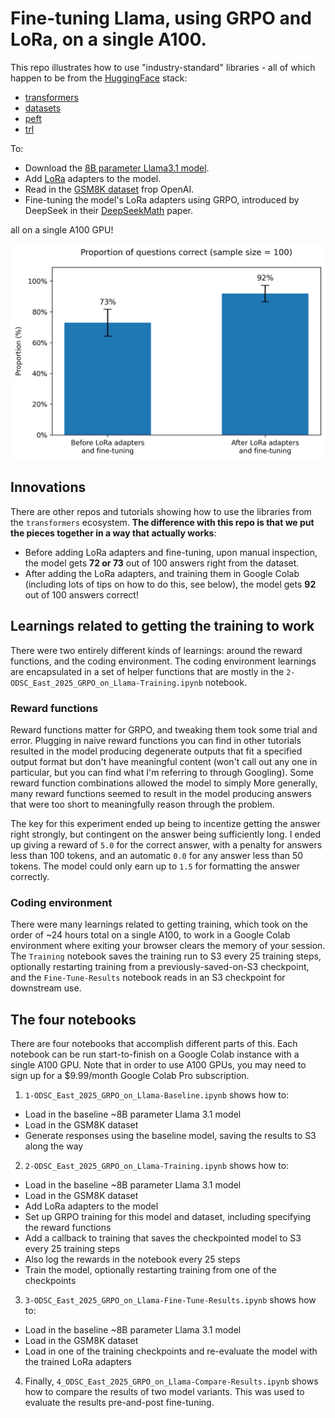 # Fine-tuning Llama, using GRPO and LoRa, on a single A100.

This repo illustrates how to use "industry-standard" libraries - all of which happen to be from the
[HuggingFace](https://huggingface.co) stack:

* [transformers](https://github.com/huggingface/transformers)
* [datasets](https://github.com/huggingface/datasets)
* [peft](https://github.com/huggingface/peft)
* [trl](https://github.com/huggingface/trl)

To:

* Download the [8B parameter Llama3.1 model](https://ai.meta.com/blog/meta-llama-3-1/).
* Add [LoRa](https://arxiv.org/abs/2106.09685) adapters to the model.
* Read in the [GSM8K dataset](https://openai.com/index/solving-math-word-problems/) frop OpenAI.
* Fine-tuning the model's LoRa adapters using GRPO, introduced by DeepSeek in their
  [DeepSeekMath](https://arxiv.org/pdf/2402.03300) paper.

all on a single A100 GPU!

![Proportion Plot](proportion_plot.png)

## Innovations

There are other repos and tutorials showing how to use the libraries from the `transformers`
ecosystem. **The difference with this repo is that we put the pieces together in a way that
actually works**: 

* Before adding LoRa adapters and fine-tuning, upon manual inspection, the model gets **72 or 73**
  out of 100 answers right from the dataset.
* After adding the LoRa adapters, and training them in Google Colab (including lots of tips on how
  to do this, see below), the model gets **92** out of 100 answers correct!

## Learnings related to getting the training to work

There were two entirely different kinds of learnings: around the reward functions, and the coding
environment. The coding environment learnings are encapsulated in a set of helper functions that
are mostly in the `2-ODSC_East_2025_GRPO_on_Llama-Training.ipynb` notebook.

### Reward functions

Reward functions matter for GRPO, and tweaking them took some trial and error. Plugging in naive
reward functions you can find in other tutorials resulted in the model producing degenerate outputs
that fit a specified output format but don't have meaningful content (won't call out any one in
particular, but you can find what I'm referring to through Googling). Some reward function
combinations allowed the model to simply  More generally, many reward functions seemed to result in
the model producing answers that were too short to meaningfully reason through the problem. 
  
The key for this experiment ended up being to incentize getting the answer right strongly, but
contingent on the answer being sufficiently long. I ended up giving a reward of `5.0` for the
correct answer, with a penalty for answers less than 100 tokens, and an automatic `0.0` for any
answer less than 50 tokens. The model could only earn up to `1.5` for formatting the answer
correctly. 

### Coding environment

There were many learnings related to getting training, which took on the order of ~24 hours total
on a single A100, to work in a Google Colab environment where exiting your browser clears the
memory of your session. The `Training` notebook saves the training run to S3 every 25 training
steps, optionally restarting training from a previously-saved-on-S3 checkpoint, and the
`Fine-Tune-Results` notebook reads in an S3 checkpoint for downstream use.

## The four notebooks

There are four notebooks that accomplish different parts of this. Each notebook can be run
start-to-finish on a Google Colab instance with a single A100 GPU. Note that in order to use A100
GPUs, you may need to sign up for a $9.99/month Google Colab Pro subscription.

1. `1-ODSC_East_2025_GRPO_on_Llama-Baseline.ipynb` shows how to:

* Load in the baseline ~8B parameter Llama 3.1 model
* Load in the GSM8K dataset
* Generate responses using the baseline model, saving the results to S3 along the way

2. `2-ODSC_East_2025_GRPO_on_Llama-Training.ipynb` shows how to:

* Load in the baseline ~8B parameter Llama 3.1 model
* Load in the GSM8K dataset
* Add LoRa adapters to the model
* Set up GRPO training for this model and dataset, including specifying the reward functions
* Add a callback to training that saves the checkpointed model to S3 every 25 training steps
* Also log the rewards in the notebook every 25 steps
* Train the model, optionally restarting training from one of the checkpoints

3. `3-ODSC_East_2025_GRPO_on_Llama-Fine-Tune-Results.ipynb` shows how to:

* Load in the baseline ~8B parameter Llama 3.1 model
* Load in the GSM8K dataset
* Load in one of the training checkpoints and re-evaluate the model with the trained LoRa adapters

4. Finally, `4_ODSC_East_2025_GRPO_on_Llama-Compare-Results.ipynb` shows how to compare the results
   of two model variants. This was used to evaluate the results pre-and-post fine-tuning.